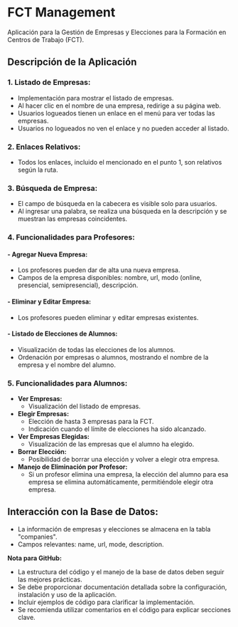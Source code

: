 # FCT Management

Aplicación para la Gestión de Empresas y Elecciones para la Formación en Centros de Trabajo (FCT).

## Descripción de la Aplicación

### 1. Listado de Empresas:
- Implementación para mostrar el listado de empresas.
- Al hacer clic en el nombre de una empresa, redirige a su página web.
- Usuarios logueados tienen un enlace en el menú para ver todas las empresas.
- Usuarios no logueados no ven el enlace y no pueden acceder al listado.

### 2. Enlaces Relativos:
- Todos los enlaces, incluido el mencionado en el punto 1, son relativos según la ruta.

### 3. Búsqueda de Empresa:
- El campo de búsqueda en la cabecera es visible solo para usuarios.
- Al ingresar una palabra, se realiza una búsqueda en la descripción y se muestran las empresas coincidentes.

### 4. Funcionalidades para Profesores:
#### - Agregar Nueva Empresa:
   - Los profesores pueden dar de alta una nueva empresa.
   - Campos de la empresa disponibles: nombre, url, modo (online, presencial, semipresencial), descripción.
#### - Eliminar y Editar Empresa:
   - Los profesores pueden eliminar y editar empresas existentes.
#### - Listado de Elecciones de Alumnos:
   - Visualización de todas las elecciones de los alumnos.
   - Ordenación por empresas o alumnos, mostrando el nombre de la empresa y el nombre del alumno.

### 5. Funcionalidades para Alumnos:
- **Ver Empresas:**
   - Visualización del listado de empresas.
- **Elegir Empresas:**
   - Elección de hasta 3 empresas para la FCT.
   - Indicación cuando el límite de elecciones ha sido alcanzado.
- **Ver Empresas Elegidas:**
   - Visualización de las empresas que el alumno ha elegido.
- **Borrar Elección:**
   - Posibilidad de borrar una elección y volver a elegir otra empresa.
- **Manejo de Eliminación por Profesor:**
   - Si un profesor elimina una empresa, la elección del alumno para esa empresa se elimina automáticamente, permitiéndole elegir otra empresa.

## Interacción con la Base de Datos:
- La información de empresas y elecciones se almacena en la tabla "companies".
- Campos relevantes: name, url, mode, description.

**Nota para GitHub:**
- La estructura del código y el manejo de la base de datos deben seguir las mejores prácticas.
- Se debe proporcionar documentación detallada sobre la configuración, instalación y uso de la aplicación.
- Incluir ejemplos de código para clarificar la implementación.
- Se recomienda utilizar comentarios en el código para explicar secciones clave.
